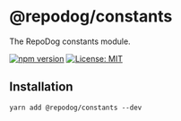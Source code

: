 # @repodog/constants

The RepoDog constants module.

[![npm version](https://badge.fury.io/js/%40repodog%2Fconstants.svg)](https://badge.fury.io/js/%40repodog%2Fconstants)
[![License: MIT](https://img.shields.io/badge/License-MIT-yellow.svg)](LICENSE)

## Installation

```shell
yarn add @repodog/constants --dev
```
